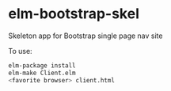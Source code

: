 # elm-bootstrap-skel
Skeleton app for Bootstrap single page nav site

To use:

``` bash
elm-package install
elm-make Client.elm
<favorite browser> client.html
```

